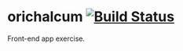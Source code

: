 # orichalcum [![Build Status](https://travis-ci.org/team-orichalcum/orichalcum.svg?branch=master)](https://travis-ci.org/team-orichalcum/orichalcum)
Front-end app exercise.
